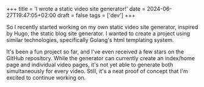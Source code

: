 +++
title = 'I wrote a static video site generator!'
date = 2024-06-27T19:47:05+02:00
draft = false
tags = ['dev']
+++

So I recently started working on my own static video site generator, inspired by Hugo, the static blog site generator. I wanted to create a project using similar technologies, specifically Golang's html templating system.

It's been a fun project so far, and I've even received a few stars on the GitHub repository. While the generator can currently create an index/home page and individual video pages, it's not yet able to generate both simultaneously for every video. Still, it's a neat proof of concept that I'm excited to continue working on.